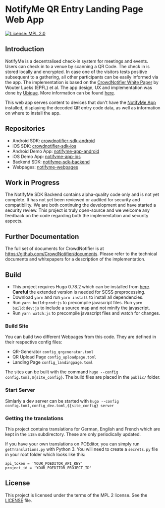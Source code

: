 # NotifyMe QR Entry Landing Page Web App

[![License: MPL 2.0](https://img.shields.io/badge/License-MPL%202.0-brightgreen.svg)](https://github.com/notifyme-app/notifyme-sdk-backend/blob/master/LICENSE)

## Introduction
NotifyMe is a decentralised check-in system for meetings and events. Users can check in to a venue by scanning a QR Code. The check in is stored locally and encrypted. In case one of the visitors tests positive subsequent to a gathering, all other participants can be easily informed via the app. The implementation is based on the [CrowdNotifier White Paper](https://github.com/CrowdNotifier/documents) by Wouter Lueks (EPFL) et al. The app design, UX and implementation was done by [Ubique](https://ubique.ch/). More information can be found [here](https://notify-me.ch).

This web app serves content to devices that don't have the [NotifyMe App](https://notify-me.ch) installed, displaying the decoded QR entry code data, as well as information on where to install the app.

## Repositories
* Android SDK: [crowdnotifier-sdk-android](https://github.com/CrowdNotifier/crowdnotifier-sdk-android)
* iOS SDK: [crowdnotifier-sdk-ios](https://github.com/CrowdNotifier/crowdnotifier-sdk-ios)
* Android Demo App: [notifyme-app-android](https://github.com/notifyme-app/notifyme-app-android)
* iOS Demo App: [notifyme-app-ios](https://github.com/notifyme-app/notifyme-app-ios)
* Backend SDK: [notifyme-sdk-backend](https://github.com/notifyme-app/notifyme-sdk-backend)
* Webpages: [notifyme-webpages](https://github.com/notifyme-app/notifyme-webpages)

## Work in Progress
The NotifyMe SDK Backend contains alpha-quality code only and is not yet complete. It has not yet been reviewed or audited for security and compatibility. We are both continuing the development and have started a security review. This project is truly open-source and we welcome any feedback on the code regarding both the implementation and security aspects.

## Further Documentation
The full set of documents for CrowdNotifier is at https://github.com/CrowdNotifier/documents. Please refer to the technical documents and whitepapers for a description of the implementation.

## Build

-   This project requires Hugo 0.78.2 which can be installed from [here](https://gohugo.io/getting-started/installing). **Careful** the extended version is needed for SCSS preprocessing.
-   Download `yarn` and run `yarn install` to install all dependencies.
-   Run `yarn build:prod:js` to precompile javascript files. Run `yarn build:dev:js` to include a source map and not minify the javascript.
-   Run `yarn watch:js` to precompile javascript files and watch for changes.

### Build Site

You can build two different Webpages from this code. They are defined in their respective config files:

-   QR-Generator `config_qrgenerator.toml`
-   QR Upload Page `config_uploadpage.toml`
-   Landing Page `config_landingpage.toml`

The sites can be built with the command `hugo --config config.toml,${site_config}`. The build files are placed in the `public/` folder.

### Start Server

Simlarly a dev server can be started with `hugo --config config.toml,config_dev.toml,${site_config} server`

### Getting the translations

This project contains translations for German, English and French which are kept in the `i18n` subdirectory. These are only periodically updated.

If you have your own translations on POEditor, you can simply run `getTranslations.py` with Python 3. You will need to create a `secrets.py` file in your root folder which looks like this:

    api_token = 'YOUR_POEDITOR_API_KEY'
    project_id = 'YOUR_POEDITOR_PROJECT_ID'
    
## License
This project is licensed under the terms of the MPL 2 license. See the [LICENSE](LICENSE) file.
